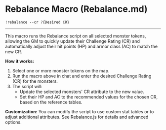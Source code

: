 # Rebalance Macro (Rebalance.md)

```
!rebalance --cr ?{Desired CR}
```

---

This macro runs the Rebalance script on all selected monster tokens, allowing the GM to quickly update their Challenge Rating (CR) and automatically adjust their hit points (HP) and armor class (AC) to match the new CR.

**How it works:**
1. Select one or more monster tokens on the map.
2. Run the macro above in chat and enter the desired Challenge Rating (CR) for the monsters.
3. The script will:
   - Update the selected monsters' CR attribute to the new value.
   - Set their HP and AC to the recommended values for the chosen CR, based on the reference tables.

**Customization:**
You can modify the script to use custom stat tables or to adjust additional attributes. See Rebalance.js for details and advanced options.
